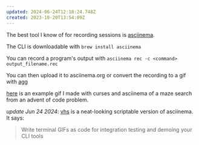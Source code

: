 ```yaml
---
updated: 2024-06-24T12:18:24.748Z
created: 2023-10-20T13:54:09Z
---
```

The best tool I know of for recording sessions is [asciinema](https://asciinema.org/).

The CLI is downloadable with `brew install asciinema`

You can record a program's output with `asciinema rec -c <command> output_filename.rec`

You can then upload it to asciinema.org or convert the recording to a gif with [agg](https://github.com/asciinema/agg)

[here](https://github.com/llimllib/personal_code/blob/master/misc/advent/2022/12/search.gif) is an example gif I made with curses and asciinema of a maze search from an advent of code problem.

_update Jun 24 2024_: [vhs](https://github.com/charmbracelet/vhs) is a neat-looking scriptable version of asciinema. It says:

> Write terminal GIFs as code for integration testing and demoing your CLI tools